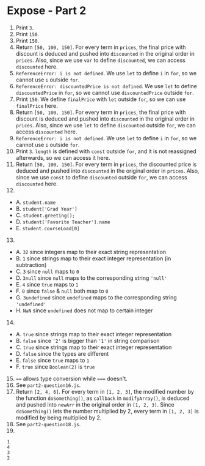 # Expose - Part 2
1. Print ```3```.
2. Print ```150```.
3. Print ```150```.
4. Return ```[50, 100, 150]```. For every term in ```prices```, the final price with discount is deduced and pushed into ```discounted``` in the original order in ```prices```. Also, since we use ```var``` to define ```discounted```, we can access ```discounted``` here.
5. ```ReferenceError: i is not defined```. We use ```let``` to define ```i``` in ```for```, so we cannot use ```i``` outside ```for```.
6. ```ReferenceError: discountedPrice is not defined```. We use ```let``` to define ```discountedPrice``` in ```for```, so we cannot use ```discountedPrice``` outside ```for```.
7. Print ```150```. We define ```finalPrice``` with ```let``` outside ```for```, so we can use ```finalPrice``` here.
8. Return ```[50, 100, 150]```. For every term in ```prices```, the final price with discount is deduced and pushed into ```discounted``` in the original order in ```prices```. Also, since we use ```let``` to define ```discounted``` outside ```for```, we can access ```discounted``` here.
9. ```ReferenceError: i is not defined```. We use ```let``` to define ```i``` in ```for```, so we cannot use ```i``` outside ```for```.
10. Print ```3```. ```length``` is defined with ```const``` outside ```for```, and it is not reassigned afterwards, so we can access it here.
11. Return ```[50, 100, 150]```. For every term in ```prices```, the discounted price is deduced and pushed into ```discounted``` in the original order in ```prices```. Also, since we use ```const``` to define ```discounted``` outside ```for```, we can access ```discounted``` here.
12.
- A. ```student.name```
- B. ```student['Grad Year']```
- C. ```student.greeting();```
- D. ```student['Favorite Teacher'].name```
- E. ```student.courseLoad[0]```
13.
- A. ```32``` since integers map to their exact string representation
- B. ```1``` since strings map to their exact integer representation (in subtraction)
- C. ```3``` since ```null``` maps to ```0```
- D. ```3null``` since ```null``` maps to the corresponding string ```'null'```
- E. ```4``` since ```true``` maps to ```1```
- F. ```0``` since ```false``` & ```null``` both map to ```0```
- G. ```3undefined``` since ```undefined``` maps to the corresponding string ```'undefined'```
- H. ```NaN``` since ```undefined``` does not map to certain integer
14.
- A. ```true``` since strings map to their exact integer representation
- B. ```false``` since ```'2'``` is bigger than ```'1'``` in string comparison
- C. ```true``` since strings map to their exact integer representation
- D. ```false``` since the types are different
- E. ```false``` since ```true``` maps to ```1```
- F. ```true``` since ```Boolean(2)``` is ```true```
15. ```==``` allows type conversion while ```===``` doesn't.
16. See ```part2-question16.js```.
17. Return ```[2, 4, 6]```. For every term in ```[1, 2, 3]```, the modified number by the function ```doSomething()```, as ```callback``` in ```modifyArray()```, is deduced and pushed into ```newArr``` in the original order in ```[1, 2, 3]```. Since ```doSomething()``` lets the number multiplied by 2, every term in ```[1, 2, 3]``` is modified by being multiplied by 2.
18. See ```part2-question18.js```.
19. 
```
1
4
3
2
```
